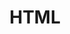 ---
layout: tag-list
type: tag
title: HTML
slug: html
category: Frontend
sidebar: true
order: 1
description: >
   Algorithm study / Problem solutions
---